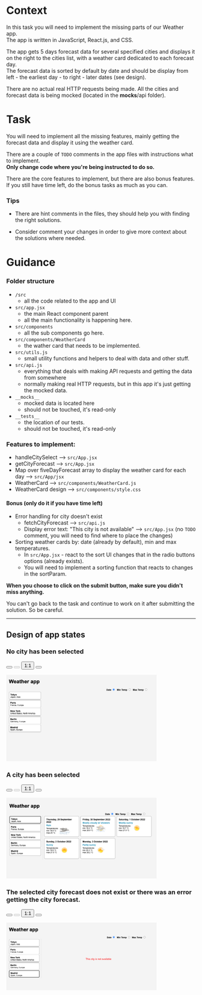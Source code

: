 <div markdown="fileTab.file.challenge.instructions" multi-language="true" language="fileTab.file.language" class="markdown collapsed"><h1>Context</h1>
<p>In this task you will need to implement the missing parts of our Weather app.<br>
The app is written in JavaScript, React.js, and CSS.</p>
<p>The app gets 5 days forecast data for several specified cities and displays it on the right to the cities list, with a weather card dedicated to each forecast day.<br>
The forecast data is sorted by default by date and should be display from left - the earliest day -  to right - later dates (see design).</p>
<p>There are no actual real HTTP requests being made. All the cities and forecast data is being mocked (located in the <strong>mocks</strong>/api folder).</p>
<h1>Task</h1>

<p>You will need to implement all the missing features, mainly getting the forecast data and display it using the weather card.</p>
<p>There are a couple of <code>TODO</code> comments in the app files with instructions what to implement.<br>
<strong>Only change code where you're being instructed to do so.</strong></p>
<p>There are the core features to implement, but there are also bonus features.<br>
If you still have time left, do the bonus tasks as much as you can.</p>
<div class="block block--info">
<h3>Tips</h3><ul>
<li><p>There are hint comments in the files, they should help you with finding the right solutions.</p>
</li>
<li><p>Consider comment your changes in order to give more context about the solutions where needed.</p>
</li>
</ul>
</div><h1>Guidance</h1>
<h3>Folder structure</h3><ul>
<li><code>/src</code><ul>
<li>all the code related to the app and UI</li>
</ul>
</li>
<li><code>src/app.jsx</code> <ul>
<li>the main React component parent</li>
<li>all the main functionality is happening here. </li>
</ul>
</li>
<li><code>src/components</code><ul>
<li>all the sub components go here.</li>
</ul>
</li>
<li><code>src/components/WeatherCard</code><ul>
<li>the wather card that needs to be implemented.</li>
</ul>
</li>
<li><code>src/utils.js</code><ul>
<li>small utility functions and helpers to deal with data and other stuff.</li>
</ul>
</li>
<li><code>src/api.js</code><ul>
<li>everything that deals with making API requests and getting the data from somewhere</li>
<li>normally making real HTTP requests, but in this app it's just getting the mocked data.</li>
</ul>
</li>
<li><code>__mocks__</code><ul>
<li>mocked data is located here</li>
<li>should not be touched, it's read-only</li>
</ul>
</li>
<li><code>__tests__</code><ul>
<li>the location of our tests. </li>
<li>should not be touched, it's read-only</li>
</ul>
</li>
</ul>
<h3>Features to implement:</h3><ul>
<li>handleCitySelect --&gt; <code>src/App.jsx</code></li>
<li>getCityForecast --&gt; <code>src/App.jsx</code></li>
<li>Map over fiveDayForecast array to display the weather card for each day --&gt; <code>src/App/jsx</code> </li>
<li>WeatherCard --&gt; <code>src/components/WeatherCard.js</code></li>
<li>WeatherCard design --&gt; <code>src/components/style.css</code></li>
</ul>
<h4>Bonus (only do it if you have time left)</h4><ul>
<li>Error handling for city doesn't exist<ul>
<li>fetchCityForecast --&gt; <code>src/api.js</code></li>
<li>Display error text: "This city is not available" --&gt; <code>src/App.jsx</code> (no <code>TODO</code> comment, you will need to find where to place the changes)</li>
</ul>
</li>
<li>Sorting weather cards by: date (already by default), min and max temperatures.<ul>
<li>In <code>src/App.jsx</code> - react to the sort UI changes that in the radio buttons options (already exists).</li>
<li>You will need to implement a sorting function that reacts to changes in the sortParam.</li>
</ul>
</li>
</ul>
<div class="block block--danger"><p><strong>When you choose to click on the submit button, make sure you didn't miss anything.</strong></p>
<p>You can't go back to the task and continue to work on it after submitting the solution. So be careful.</p>
</div><hr>
<h2>Design of app states</h2><h3>No city has been selected</h3><p><zoomable-image zoom-disabled="expandable &amp;&amp; !expanded" class="enabled" style="height: 123.809px;"><!----><span class="zoomable-image-controls" ng-if="$ctrl.enabled" style=""> <button class="btn-default btn-sm icon-expand" ng-click="$ctrl.expandOrContract($event)" tooltip="Make this image as large as possible" type="button"></button> <button class="btn-default btn-sm icon-minus" ng-click="$ctrl.zoomOut($event)" ng-disabled="$ctrl.zoomOutDisabled" tooltip="Zoom Out" type="button" disabled="disabled"></button> <button class="btn-default btn-sm" ng-class="{ active: $ctrl.is100 }" ng-click="$ctrl.zoom100($event)" tooltip="Zoom 1:1 pixels" type="button"> 1:1 </button> <button class="btn-default btn-sm icon-plus" ng-click="$ctrl.zoomIn($event)" ng-disabled="$ctrl.zoomInDisabled" tooltip="Zoom In" type="button"></button> </span><!----> <div class="zoomable-image-scrollbox" ng-transclude="" ng-dblclick="$ctrl.autoZoom($event)" tooltip="You can zoom into this image using the controls, or double-clicking on it" tooltip-position="top" scroll-on-drag="$ctrl.enabled &amp;&amp; $ctrl.zoomed" tabindex="0"><img src="./docs/img/01.png" alt="weather app img-1" style="width: 400px; height: 230px; max-width: none;"></div></zoomable-image></p>
<h3>A city has been selected</h3><p><zoomable-image zoom-disabled="expandable &amp;&amp; !expanded" class="enabled" style="height: 115.388px;"><!----><span class="zoomable-image-controls" ng-if="$ctrl.enabled" style=""> <button class="btn-default btn-sm icon-expand" ng-click="$ctrl.expandOrContract($event)" tooltip="Make this image as large as possible" type="button"></button> <button class="btn-default btn-sm icon-minus" ng-click="$ctrl.zoomOut($event)" ng-disabled="$ctrl.zoomOutDisabled" tooltip="Zoom Out" type="button" disabled="disabled"></button> <button class="btn-default btn-sm" ng-class="{ active: $ctrl.is100 }" ng-click="$ctrl.zoom100($event)" tooltip="Zoom 1:1 pixels" type="button"> 1:1 </button> <button class="btn-default btn-sm icon-plus" ng-click="$ctrl.zoomIn($event)" ng-disabled="$ctrl.zoomInDisabled" tooltip="Zoom In" type="button"></button> </span><!----> <div class="zoomable-image-scrollbox" ng-transclude="" ng-dblclick="$ctrl.autoZoom($event)" tooltip="You can zoom into this image using the controls, or double-clicking on it" tooltip-position="top" scroll-on-drag="$ctrl.enabled &amp;&amp; $ctrl.zoomed" tabindex="0"><img src="./docs/img/02.png" alt="weather app img-2" style="width: 400px; height: 215px; max-width: none;"></div></zoomable-image></p>
<h3>The selected city forecast does not exist or there was an error getting the city forecast.</h3><p><zoomable-image zoom-disabled="expandable &amp;&amp; !expanded" class="enabled" style="height: 96.837px;"><!----><span class="zoomable-image-controls" ng-if="$ctrl.enabled" style=""> <button class="btn-default btn-sm icon-expand" ng-click="$ctrl.expandOrContract($event)" tooltip="Make this image as large as possible" type="button"></button> <button class="btn-default btn-sm icon-minus" ng-click="$ctrl.zoomOut($event)" ng-disabled="$ctrl.zoomOutDisabled" tooltip="Zoom Out" type="button" disabled="disabled"></button> <button class="btn-default btn-sm" ng-class="{ active: $ctrl.is100 }" ng-click="$ctrl.zoom100($event)" tooltip="Zoom 1:1 pixels" type="button"> 1:1 </button> <button class="btn-default btn-sm icon-plus" ng-click="$ctrl.zoomIn($event)" ng-disabled="$ctrl.zoomInDisabled" tooltip="Zoom In" type="button"></button> </span><!----> <div class="zoomable-image-scrollbox" ng-transclude="" ng-dblclick="$ctrl.autoZoom($event)" tooltip="You can zoom into this image using the controls, or double-clicking on it" tooltip-position="top" scroll-on-drag="$ctrl.enabled &amp;&amp; $ctrl.zoomed" tabindex="0"><img src="./docs/img/03.png" alt="weather app img-3" style="width: 400px; height: 180px; max-width: none;"></div></zoomable-image></p>
</div>
